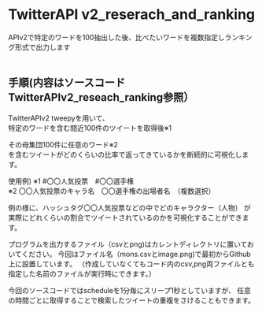 <h1>TwitterAPI v2_reserach_and_ranking</h1>
 APIv2で特定のワードを100抽出した後、比べたいワードを複数指定しランキング形式で出力します<br>
<br>
<h2>手順(内容はソースコードTwitterAPIv2_reseach_ranking参照）</h2>
TwitterAPIv2 tweepyを用いて、<br>
特定のワードを含む間近100件のツイートを取得後※1<br>

その母集団100件に任意のワード※2 <br>
を含むツイートがどのくらいの比率で返ってきているかを断続的に可視化します。

使用例)
※1 #〇〇人気投票　#〇〇選手権<br>
※2 〇〇人気投票のキャラ名　〇〇選手権の出場者名　（複数選択）

例の様に、ハッシュタグ〇〇人気投票などの中でどのキャラクター（人物）
が実際にどれくらいの割合でツイートされているのかを可視化することができます。

プログラムを出力するファイル（csvとpng)はカレントディレクトリに置いておいてください。
今回はファイル名（mons.csvとimage.png)で最初からGithub上に設置しています。
（作成していなくてもコード内のcsv,png両ファイルとも指定した名前のファイルが実行時にできます。）

今回のソースコードではscheduleを1分毎にスリープ1秒としていますが、
任意の時間ごとに取得することで検索したツイートの重複をさけることもできます。
